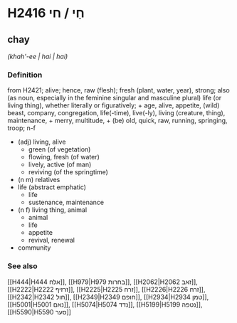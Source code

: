 # H2416 חַי / חי

## chay

_(khah'-ee | hai | hai)_

### Definition

from H2421; alive; hence, raw (flesh); fresh (plant, water, year), strong; also (as noun, especially in the feminine singular and masculine plural) life (or living thing), whether literally or figuratively; + age, alive, appetite, (wild) beast, company, congregation, life(-time), live(-ly), living (creature, thing), maintenance, + merry, multitude, + (be) old, quick, raw, running, springing, troop; n-f

- (adj) living, alive
  - green (of vegetation)
  - flowing, fresh (of water)
  - lively, active (of man)
  - reviving (of the springtime)
- (n m) relatives
- life (abstract emphatic)
  - life
  - sustenance, maintenance
- (n f) living thing, animal
  - animal
  - life
  - appetite
  - revival, renewal
- community

### See also

[[H444|H444 אלח]], [[H979|H979 בחרות]], [[H2062|H2062 זאב]], [[H2222|H2222 זרזיף]], [[H2225|H2225 זרח]], [[H2226|H2226 זרח]], [[H2342|H2342 חול]], [[H2349|H2349 חופם]], [[H2934|H2934 טמן]], [[H5001|H5001 נאם]], [[H5074|H5074 נדד]], [[H5199|H5199 נטפה]], [[H5590|H5590 סער]]
